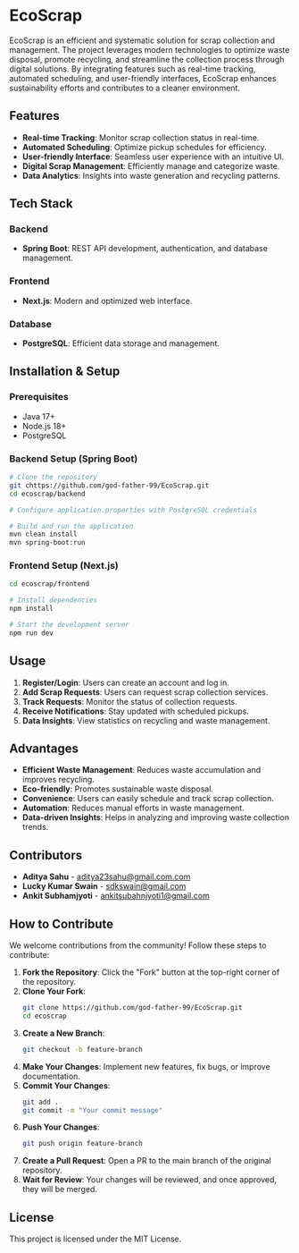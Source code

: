 # EcoScrap

EcoScrap is an efficient and systematic solution for scrap collection and management. The project leverages modern technologies to optimize waste disposal, promote recycling, and streamline the collection process through digital solutions. By integrating features such as real-time tracking, automated scheduling, and user-friendly interfaces, EcoScrap enhances sustainability efforts and contributes to a cleaner environment.

## Features

- **Real-time Tracking**: Monitor scrap collection status in real-time.
- **Automated Scheduling**: Optimize pickup schedules for efficiency.
- **User-friendly Interface**: Seamless user experience with an intuitive UI.
- **Digital Scrap Management**: Efficiently manage and categorize waste.
- **Data Analytics**: Insights into waste generation and recycling patterns.

## Tech Stack

### Backend
- **Spring Boot**: REST API development, authentication, and database management.

### Frontend
- **Next.js**: Modern and optimized web interface.

### Database
- **PostgreSQL**: Efficient data storage and management.

## Installation & Setup

### Prerequisites
- Java 17+
- Node.js 18+
- PostgreSQL

### Backend Setup (Spring Boot)
```bash
# Clone the repository
git chttps://github.com/god-father-99/EcoScrap.git
cd ecoscrap/backend

# Configure application.properties with PostgreSQL credentials

# Build and run the application
mvn clean install
mvn spring-boot:run
```

### Frontend Setup (Next.js)
```bash
cd ecoscrap/frontend

# Install dependencies
npm install

# Start the development server
npm run dev
```

## Usage
1. **Register/Login**: Users can create an account and log in.
2. **Add Scrap Requests**: Users can request scrap collection services.
3. **Track Requests**: Monitor the status of collection requests.
4. **Receive Notifications**: Stay updated with scheduled pickups.
5. **Data Insights**: View statistics on recycling and waste management.

## Advantages
- **Efficient Waste Management**: Reduces waste accumulation and improves recycling.
- **Eco-friendly**: Promotes sustainable waste disposal.
- **Convenience**: Users can easily schedule and track scrap collection.
- **Automation**: Reduces manual efforts in waste management.
- **Data-driven Insights**: Helps in analyzing and improving waste collection trends.

## Contributors
- **Aditya Sahu** - [aditya23sahu@gmail.com.com](mailto:aditya23sahu@gmail.com.com)
- **Lucky Kumar Swain** - [sdkswain@gmail.com](mailto:sdkswain@gmail.com)
- **Ankit Subhamjyoti** - [ankitsubahnjyoti1@gmail.com](mailto:ankitsubahmjyoti1@gmail.com)

## How to Contribute
We welcome contributions from the community! Follow these steps to contribute:

1. **Fork the Repository**: Click the "Fork" button at the top-right corner of the repository.
2. **Clone Your Fork**:
   ```bash
   git clone https://github.com/god-father-99/EcoScrap.git
   cd ecoscrap
   ```
3. **Create a New Branch**:
   ```bash
   git checkout -b feature-branch
   ```
4. **Make Your Changes**: Implement new features, fix bugs, or improve documentation.
5. **Commit Your Changes**:
   ```bash
   git add .
   git commit -m "Your commit message"
   ```
6. **Push Your Changes**:
   ```bash
   git push origin feature-branch
   ```
7. **Create a Pull Request**: Open a PR to the main branch of the original repository.
8. **Wait for Review**: Your changes will be reviewed, and once approved, they will be merged.

## License
This project is licensed under the MIT License.
